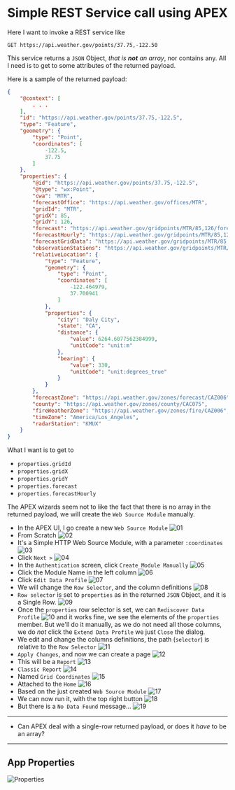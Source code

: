 # Simple REST Service call using APEX

Here I want to invoke a REST service like 
```
GET https://api.weather.gov/points/37.75,-122.50
```
This service returns a `JSON` Object, _that is **not** an array_, nor contains any.
All I need is to get to some attributes of the returned payload.

Here is a sample of the returned payload:
```json
{
    "@context": [
        . . .
    ],
    "id": "https://api.weather.gov/points/37.75,-122.5",
    "type": "Feature",
    "geometry": {
        "type": "Point",
        "coordinates": [
            -122.5,
            37.75
        ]
    },
    "properties": {
        "@id": "https://api.weather.gov/points/37.75,-122.5",
        "@type": "wx:Point",
        "cwa": "MTR",
        "forecastOffice": "https://api.weather.gov/offices/MTR",
        "gridId": "MTR",
        "gridX": 85,
        "gridY": 126,
        "forecast": "https://api.weather.gov/gridpoints/MTR/85,126/forecast",
        "forecastHourly": "https://api.weather.gov/gridpoints/MTR/85,126/forecast/hourly",
        "forecastGridData": "https://api.weather.gov/gridpoints/MTR/85,126",
        "observationStations": "https://api.weather.gov/gridpoints/MTR/85,126/stations",
        "relativeLocation": {
            "type": "Feature",
            "geometry": {
                "type": "Point",
                "coordinates": [
                    -122.464979,
                    37.700941
                ]
            },
            "properties": {
                "city": "Daly City",
                "state": "CA",
                "distance": {
                    "value": 6264.6077562384999,
                    "unitCode": "unit:m"
                },
                "bearing": {
                    "value": 330,
                    "unitCode": "unit:degrees_true"
                }
            }
        },
        "forecastZone": "https://api.weather.gov/zones/forecast/CAZ006",
        "county": "https://api.weather.gov/zones/county/CAC075",
        "fireWeatherZone": "https://api.weather.gov/zones/fire/CAZ006",
        "timeZone": "America/Los_Angeles",
        "radarStation": "KMUX"
    }
}
```
What I want is to get to 
- `properties.gridId`
- `properties.gridX` 
- `properties.gridY`
- `properties.forecast`
- `properties.forecastHourly`

The APEX wizards seem not to like the fact that there is no array in the returned payload, we will create 
the `Web Source Module` manually.

- In the APEX UI, I go create a new `Web Source Module`
    ![01](./images/WSM.01.png)
- From Scratch
    ![02](./images/WSM.02.png)
- It's a Simple HTTP Web Source Module, with a parameter `:coordinates`
    ![03](./images/WSM.03.png)
- Click `Next >`
    ![04](./images/WSM.04.png)
- In the `Authentication` screen, click `Create Module Manually`
    ![05](./images/WSM.05.png)
- Click the Module Name in the left column
    ![06](./images/WSM.06.png)
- Click `Edit Data Profile`
    ![07](./images/WSM.07.png)
- We will change the `Row Selector`, and the column definitions
    ![08](./images/WSM.08.png)
- `Row selector` is set to `properties` as in the returned `JSON` Object, and it is a Single Row.
    ![09](./images/WSM.09.png)
- Once the `properties` row selector is set, we can `Rediscover Data Profile`
    ![10](./images/WSM.10.png)
  and it works fine, we see the elements of the `properties` member. But we'll do it manually, as we do not need all those columns,
  we do *not* click the `Extend Data Profile` we just `Close` the dialog.  
- We edit and change the columns definitions, the path (`selector`) is relative to the `Row Selector` 
    ![11](./images/WSM.11.png)
- `Apply Changes`, and now we can create a page
    ![12](./images/WSM.12.png)
- This will be a `Report`
    ![13](./images/WSM.13.png)
- `Classic Report`
    ![14](./images/WSM.14.png)
- Named `Grid Coordinates`
    ![15](./images/WSM.15.png)
- Attached to the `Home`
    ![16](./images/WSM.16.png)
- Based on the just created `Web Source Module`
    ![17](./images/WSM.17.png)
- We can now run it, with the top right button
    ![18](./images/WSM.18.png)
- But there is a `No Data Found` message...
    ![19](./images/WSM.19.png)

---
- Can APEX deal with a single-row returned payload, or does it *have* to be an array?
---

## App Properties
![Properties](./images/APEX.01.png)
